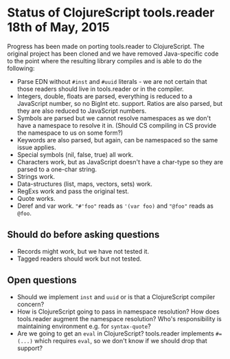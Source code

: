 # Status of ClojureScript tools.reader 18th of May, 2015

Progress has been made on porting tools.reader to ClojureScript. The
original project has been cloned and we have removed Java-specific
code to the point where the resulting library compiles and is able to do
the following:

- Parse EDN without `#inst` and `#uuid` literals - we are not certain
  that those readers should live in tools.reader or in the compiler.
- Integers, double, floats are parsed, everything is reduced to a
  JavaScript number, so no BigInt etc. support. Ratios are also parsed,
  but they are also reduced to JavaScript numbers.
- Symbols are parsed but we cannot resolve namespaces as we don't have a
  namespace to resolve it in. (Should CS compiling in CS provide the
  namespace to us on some form?)
- Keywords are also parsed, but again, can be namespaced so the same
  issue applies.
- Special symbols (nil, false, true) all work.
- Characters work, but as JavaScript doesn't have a char-type so they
  are parsed to a one-char string.
- Strings work.
- Data-structures (list, maps, vectors, sets) work.
- RegExs work and pass the original test.
- Quote works.
- Deref and var work. `"#'foo"` reads as `'(var foo)` and `"@foo"` reads
  as `@foo`.

## Should do before asking questions

- Records might work, but we have not tested it.
- Tagged readers should work but not tested.

## Open questions

- Should we implement `inst` and `uuid` or is that a ClojureScript
  compiler concern?
- How is ClojureScript going to pass in namespace resolution? How does
  tools.reader augment the namespace resolution? Who's responsibility is
  maintaining environment e.g. for `syntax-quote`?
- Are we going to get an `eval` in ClojureScript? tools.reader
  implements `#=(...)` which requires `eval`, so we don't know if we
  should drop that support?
